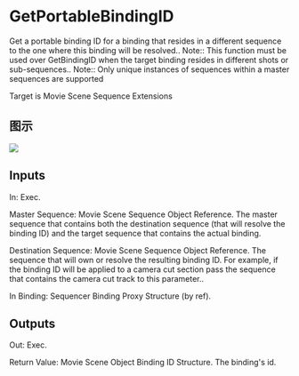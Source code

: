 # GetPortableBindingID

Get a portable binding ID for a binding that resides in a different sequence to the one where this binding will be resolved.. Note:: This function must be used over GetBindingID when the target binding resides in different shots or sub-sequences.. Note:: Only unique instances of sequences within a master sequences are supported

Target is Movie Scene Sequence Extensions

## 图示

![]($-20221218-20544254.png)

## Inputs

In: Exec.

Master Sequence: Movie Scene Sequence Object Reference. The master sequence that contains both the destination sequence (that will resolve the binding ID) and the target sequence that contains the actual binding.

Destination Sequence: Movie Scene Sequence Object Reference. The sequence that will own or resolve the resulting binding ID. For example, if the binding ID will be applied to a camera cut section pass the sequence that contains the camera cut track to this parameter..

In Binding: Sequencer Binding Proxy Structure (by ref).  

## Outputs

Out: Exec.

Return Value: Movie Scene Object Binding ID Structure. The binding's id.

